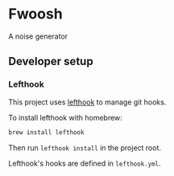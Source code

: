 # Fwoosh

A noise generator

## Developer setup

### Lefthook

This project uses [lefthook](https://lefthook.dev) to manage git hooks.

To install lefthook with homebrew:

```bash
brew install lefthook
```

Then run `lefthook install` in the project root.

Lefthook's hooks are defined in `lefthook.yml`.
